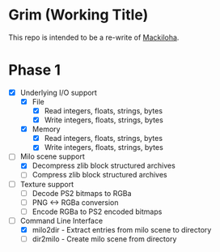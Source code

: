 # Grim (Working Title)
This repo is intended to be a re-write of [Mackiloha](https://github.com/PikminGuts92/Mackiloha).

# Phase 1
- [x] Underlying I/O support
  - [x] File
    - [x] Read integers, floats, strings, bytes
    - [x] Write integers, floats, strings, bytes
  - [x] Memory
    - [x] Read integers, floats, strings, bytes
    - [x] Write integers, floats, strings, bytes
- [ ] Milo scene support
  - [x] Decompress zlib block structured archives
  - [ ] Compress zlib block structured archives
- [ ] Texture support
  - [ ] Decode PS2 bitmaps to RGBa
  - [ ] PNG <-> RGBa conversion
  - [ ] Encode RGBa to PS2 encoded bitmaps
- [ ] Command Line Interface
  - [x] milo2dir - Extract entries from milo scene to directory
  - [ ] dir2milo - Create milo scene from directory
